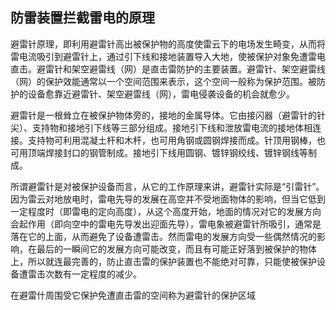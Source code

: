 ## 防雷装置拦截雷电的原理
避雷针原理，即利用避雷针高出被保护物的高度使雷云下的电场发生畸变，从而将雷电流吸引到避雷针上，通过引下线和接地装置导入大地，使被保护对象免遭雷电直击。避雷针和架空避雷线（网）是直击雷防护的主要装置。避雷针、架空避雷线（网）的保护效能通常以一个空间范围来表示，这个空间一般称为保护范围。被防护的设备愈靠近避雷针、架空避雷线（网），雷电侵袭设备的机会就愈少。

避雷针是一根耸立在被保护物体旁的，接地的金属导体。它由接闪器（避雷针的针尖）、支持物和接地引下线等三部分组成。接地引下线和泄放雷电流的接地体相连接。支持物可利用混凝土杆和木杆，也可用角钢或圆钢焊接而成。针顶用钢棒，也可用顶端焊接封口的钢管制成。接地引下线用圆钢、镀锌钢绞线、镀锌钢线等制成。

所谓避雷针是对被保护设备而言，从它的工作原理来讲，避雷针实际是“引雷针”。因为雷云对地放电时，雷电先导的发展在高空并不受地面物体的影响，但当它低到一定程度时（即雷电的定向高度），从这个高度开始，地面的情况对它的发展方向会起作用（即向空中的雷电先导发出迎面先导），雷电象被避雷针所吸引，通常是落在它的上面，从而避免了设备遭雷击。然而雷电的发展方向受一些偶然情况的影响，在最后的一瞬间它的发展方向可能改变，而且有可能正好落到被保护的物体上，所以就连最完善的，防止直击雷的保护装置也不能绝对可靠，只能使被保护设备遭雷击次数有一定程度的减少。

在避雷什周围受它保护免遭直击雷的空间称为避雷针的保护区域
